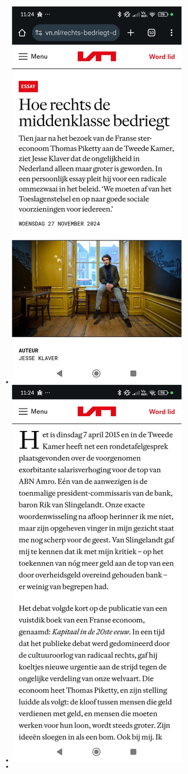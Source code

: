 - ![2025-02-04-11-44-42.jpeg](../assets/2025-02-04-11-44-42.jpeg)
- ![2025-02-04-11-45-09.jpeg](../assets/2025-02-04-11-45-09.jpeg)
-